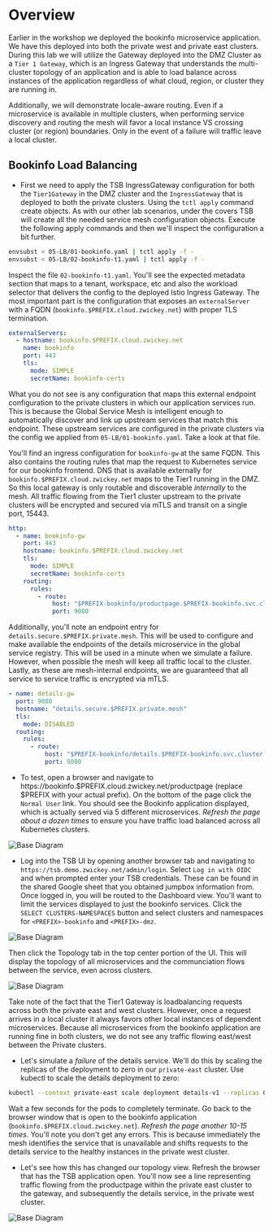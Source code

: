 # Overview
Earlier in the workshop we deployed the bookinfo microservice application.  We have this deployed into both the private west and private east clusters.  During this lab we will utilize the Gateway deployed into the DMZ Cluster as a `Tier 1 Gateway`, which is an Ingress Gateway that understands the multi-cluster topology of an application and is able to load balance across instances of the application regardless of what cloud, region, or cluster they are running in.

Additionally, we will demonstrate locale-aware routing.  Even if a microservice is available in multiple clusters, when performing service discovery and routing the mesh will favor a local instance VS crossing cluster (or region) boundaries.  Only in the event of a failure will traffic leave a local cluster.

## Bookinfo Load Balancing

- First we need to apply the TSB IngressGateway configuration for both the `Tier1Gateway` in the DMZ cluster and the `IngressGateway` that is deployed to both the private clusters.  Using the `tctl apply` command create objects.  As with our other lab scenarios, under the covers TSB will create all the needed service mesh configuration objects. Execute the following apply commands and then we'll inspect the configuration a bit further.

```bash
envsubst < 05-LB/01-bookinfo.yaml | tctl apply -f - 
envsubst < 05-LB/02-bookinfo-t1.yaml | tctl apply -f -
```

Inspect the file `02-bookinfo-t1.yaml`.  You'll see the expected metadata section that maps to a tenant, workspace, etc and also the workload selector that delivers the config to the deployed Istio Ingress Gateway.  The most important part is the configuration that exposes an `externalServer` with a FQDN (`bookinfo.$PREFIX.cloud.zwickey.net`) with proper TLS termination.

```yaml
externalServers:
  - hostname: bookinfo.$PREFIX.cloud.zwickey.net
    name: bookinfo
    port: 443
    tls:
      mode: SIMPLE
      secretName: bookinfo-certs
```

What you do not see is any configuration that maps this external endpoint configuration to the private clusters in which our application services run.  This is because the Global Service Mesh is intelligent enough to automatically discover and link up upstream services that match this endpoint.  These upstream services are configured in the private clusters via the config we applied from `05-LB/01-bookinfo.yaml`.  Take a look at that file.

You'll find an ingress configuration for `bookinfo-gw` at the same FQDN.  This also contains the routing rules that map the request to Kubernetes service for our bookinfo frontend.  DNS that is available externally for `bookinfo.$PREFIX.cloud.zwickey.net` maps to the Tier1 running in the DMZ.  So this local gateway is only routable and discoverable *internally* to the mesh.  All traffic flowing from the Tier1 cluster upstream to the private clusters will be encrypted and secured via mTLS and transit on a single port, 15443.

```yaml
http:
  - name: bookinfo-gw
    port: 443
    hostname: bookinfo.$PREFIX.cloud.zwickey.net
    tls:
      mode: SIMPLE
      secretName: bookinfo-certs
    routing:
      rules:
        - route:
            host: "$PREFIX-bookinfo/productpage.$PREFIX-bookinfo.svc.cluster.local"
            port: 9080
```

Additionally, you'll note an endpoint entry for `details.secure.$PREFIX.private.mesh`.  This will be used to configure and make available the endpoints of the details microservice in the global service registry.  This will be used in a minute when we simulate a failure.  However, when possible the mesh will keep all traffic local to the cluster.  Lastly, as these are mesh-internal endpoints, we are guaranteed that all service to service traffic is encrypted via mTLS.  

```yaml
- name: details-gw
  port: 9080
  hostname: "details.secure.$PREFIX.private.mesh"
  tls:
    mode: DISABLED
  routing:
    rules:
      - route:
          host: "$PREFIX-bookinfo/details.$PREFIX-bookinfo.svc.cluster.local"
          port: 9080
```

- To test, open a browser and navigate to https://bookinfo.$PREFIX.cloud.zwickey.net/productpage (replace $PREFIX with your actual prefix).  On the bottom of the page click the `Normal User` link.  You should see the Bookinfo application displayed, which is actually served via 5 different microservices.  *Refresh the page about a dozen times* to ensure you have traffic load balanced across all Kubernetes clusters.

![Base Diagram](../images/05-bookinfo.png)

- Log into the TSB UI by opening another browser tab and navigating to `https://tsb.demo.zwickey.net/admin/login`.  Select `Log in with OIDC` and when prompted enter your TSB credentials.  These can be found in the shared Google sheet that you obtained jumpbox information from.  Once logged in, you will be routed to the Dashboard view.  You'll want to limit the services displayed to just the bookinfo services.  Click the `SELECT CLUSTERS-NAMESPACES` button and select clusters and namespaces for `<PREFIX>-bookinfo` and `<PREFIX>-dmz`.  

![Base Diagram](../images/05-bookinfo-cluster.png)

Then click the Topology tab in the top center portion of the UI.  This will display the topology of all microservices and the communciation flows between the service, even across clusters.

![Base Diagram](../images/05-bookinfo-topo.png)

Take note of the fact that the Tier1 Gateway is loadbalancing requests across both the private east and west clusters.  However, once a request arrives in a local cluster it always favors other local instances of dependent microservices.  Because all microservices from the bookinfo application are running fine in both clusters, we do not see any traffic flowing east/west between the Private clusters.

- Let's simulate a *failure* of the details service.  We'll do this by scaling the replicas of the deployment to zero in our `private-east` cluster.  Use kubectl to scale the details deployment to zero:

```bash
kubectl --context private-east scale deployment details-v1 --replicas 0 -n $PREFIX-bookinfo
```

Wait a few seconds for the pods to completely terminate.  Go back to the browser window that is open to the bookinfo application (`bookinfo.$PREFIX.cloud.zwickey.net`).   *Refresh the page another 10-15 times.*  You'll note you don't get any errors.  This is because immediately the mesh identifies the service that is unavailable and shifts requests to the details service to the healthy instances in the private west cluster.

- Let's see how this has changed our topology view.  Refresh the browser that has the TSB application open.  You'll now see a line representing traffic flowing from the productpage within the private east cluster to the gateway, and subsequently the details service, in the private west cluster.  

![Base Diagram](../images/05-bookinfo-topo1.png)
